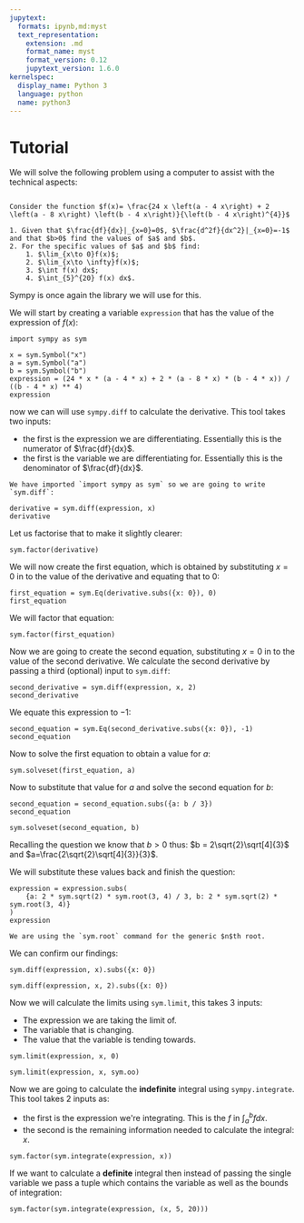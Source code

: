 ```yaml
---
jupytext:
  formats: ipynb,md:myst
  text_representation:
    extension: .md
    format_name: myst
    format_version: 0.12
    jupytext_version: 1.6.0
kernelspec:
  display_name: Python 3
  language: python
  name: python3
---
```


# Tutorial

We will solve the following problem using a computer to assist with the technical aspects:


```{admonition} Problem

Consider the function $f(x)= \frac{24 x \left(a - 4 x\right) + 2 \left(a - 8 x\right) \left(b - 4 x\right)}{\left(b - 4 x\right)^{4}}$

1. Given that $\frac{df}{dx}|_{x=0}=0$, $\frac{d^2f}{dx^2}|_{x=0}=-1$ and that $b>0$ find the values of $a$ and $b$.
2. For the specific values of $a$ and $b$ find:
    1. $\lim_{x\to 0}f(x)$;
    2. $\lim_{x\to \infty}f(x)$;
    3. $\int f(x) dx$;
    4. $\int_{5}^{20} f(x) dx$.

```

Sympy is once again the library we will use for this.

We will start by creating a variable `expression` that has the value of the expression of $f(x)$:

```{code-cell} ipython3
import sympy as sym

x = sym.Symbol("x")
a = sym.Symbol("a")
b = sym.Symbol("b")
expression = (24 * x * (a - 4 * x) + 2 * (a - 8 * x) * (b - 4 * x)) / ((b - 4 * x) ** 4)
expression
```

now we can will use `sympy.diff` to calculate the derivative. This tool takes two inputs:

- the first is the expression we are differentiating. Essentially this is the numerator of $\frac{df}{dx}$.
- the first is the variable we are differentiating for. Essentially this is the denominator of $\frac{df}{dx}$.

```{attention}
We have imported `import sympy as sym` so we are going to write `sym.diff`:
```

```{code-cell} ipython3
derivative = sym.diff(expression, x)
derivative
```

Let us factorise that to make it slightly clearer:

```{code-cell} ipython3
sym.factor(derivative)
```

We will now create the first equation, which is obtained by substituting $x=0$
in to the value of the derivative and equating that to $0$:

```{code-cell} ipython3
first_equation = sym.Eq(derivative.subs({x: 0}), 0)
first_equation
```

We will factor that equation:

```{code-cell} ipython3
sym.factor(first_equation)
```

Now we are going to create the second equation, substituting $x=0$ in to the
value of the second derivative. We calculate the second derivative by passing a
third (optional) input to `sym.diff`:

```{code-cell} ipython3
second_derivative = sym.diff(expression, x, 2)
second_derivative
```

We equate this expression to $-1$:

```{code-cell} ipython3
second_equation = sym.Eq(second_derivative.subs({x: 0}), -1)
second_equation
```

Now to solve the first equation to obtain a value for $a$:

```{code-cell} ipython3
sym.solveset(first_equation, a)
```

Now to substitute that value for $a$ and solve the second equation for $b$:

```{code-cell} ipython3
second_equation = second_equation.subs({a: b / 3})
second_equation
```

```{code-cell} ipython3
sym.solveset(second_equation, b)
```

Recalling the question we know that $b>0$ thus: $b = 2\sqrt{2}\sqrt[4]{3}$ and
$a=\frac{2\sqrt{2}\sqrt[4]{3}}{3}$.

We will substitute these values back and finish the question:

```{code-cell} ipython3
expression = expression.subs(
    {a: 2 * sym.sqrt(2) * sym.root(3, 4) / 3, b: 2 * sym.sqrt(2) * sym.root(3, 4)}
)
expression
```

```{attention}
We are using the `sym.root` command for the generic $n$th root.
```

We can confirm our findings:

```{code-cell} ipython3
sym.diff(expression, x).subs({x: 0})
```

```{code-cell} ipython3
sym.diff(expression, x, 2).subs({x: 0})
```

Now we will calculate the limits using `sym.limit`, this takes 3 inputs:

- The expression we are taking the limit of.
- The variable that is changing.
- The value that the variable is tending towards.

```{code-cell} ipython3
sym.limit(expression, x, 0)
```

```{code-cell} ipython3
sym.limit(expression, x, sym.oo)
```

Now we are going to calculate the **indefinite** integral using
`sympy.integrate`. This tool takes 2 inputs as:

- the first is the expression we're integrating. This is the $f$ in $\int_a^b f
  dx$.
- the second is the remaining information needed to calculate the integral: $x$.

```{code-cell} ipython3
sym.factor(sym.integrate(expression, x))
```

If we want to calculate a **definite** integral then instead of passing the
single variable we pass a tuple which contains the variable as well as the
bounds of integration:

```{code-cell} ipython3
sym.factor(sym.integrate(expression, (x, 5, 20)))
```
